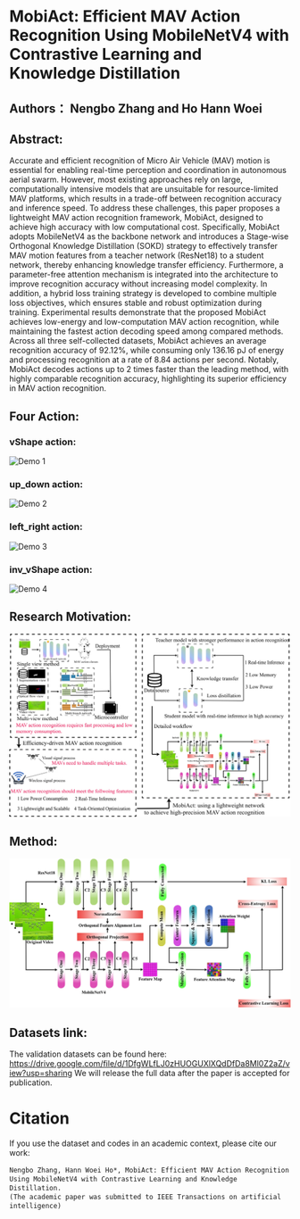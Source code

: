 # MobiAct: Efficient MAV Action Recognition Using MobileNetV4 with Contrastive Learning and Knowledge Distillation

## Authors： Nengbo Zhang  and Ho Hann Woei



## Abstract:

Accurate and efficient recognition of Micro Air Vehicle (MAV) motion is essential for enabling real-time perception and coordination in autonomous aerial swarm. However, most existing approaches rely on large, computationally intensive models that are unsuitable for resource-limited MAV platforms, which results in a trade-off between recognition accuracy and inference speed. To address these challenges, this paper proposes a lightweight MAV action recognition framework, MobiAct, designed to achieve high accuracy with low computational cost. Specifically, MobiAct adopts MobileNetV4 as the backbone network and introduces a Stage-wise Orthogonal Knowledge Distillation (SOKD) strategy to effectively transfer MAV motion features from a teacher network (ResNet18) to a student network, thereby enhancing knowledge transfer efficiency. Furthermore, a parameter-free attention mechanism is integrated into the architecture to improve recognition accuracy without increasing model complexity. In addition, a hybrid loss training strategy is developed to combine multiple loss objectives, which ensures stable and robust optimization during training. Experimental results demonstrate that the proposed MobiAct achieves low-energy and low-computation MAV action recognition, while maintaining the fastest action decoding speed among compared methods. Across all three self-collected datasets, MobiAct achieves an average recognition accuracy of 92.12%, while consuming only 136.16 pJ of energy and processing recognition at a rate of 8.84 actions per second. Notably, MobiAct decodes actions up to 2 times faster than the leading method, with highly comparable recognition accuracy, highlighting its superior efficiency in MAV action recognition.



## Four Action:

### vShape action:

![Demo 1](./imagesF/vShapeRGB.gif)

### up_down action:

![Demo 2](./imagesF/up_downRGB.gif)



### left_right action:

![Demo 3](./imagesF/left_rightRGB.gif)



### inv_vShape action:

![Demo 4](./imagesF/inv_vShapeRGB.gif)





## Research Motivation:

![Figure 1](./imagesF/main.jpg)

 



## Method:

![实验结果](./imagesF/pipeline.jpg)

## Datasets link:
The validation datasets can be found here: https://drive.google.com/file/d/1DfgWLfLJ0zHUOGUXlXQdDfDa8Ml0Z2aZ/view?usp=sharing
We will release the full data after the paper is accepted for publication.













# Citation
If you use the dataset and codes in an academic context, please cite our work:
````
Nengbo Zhang, Hann Woei Ho*, MobiAct: Efficient MAV Action Recognition Using MobileNetV4 with Contrastive Learning and Knowledge Distillation.
(The academic paper was submitted to IEEE Transactions on artificial intelligence)
````
